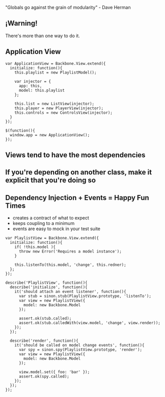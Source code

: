 "Globals go against the grain of modularity" - Dave Herman


## ¡Warning!

There's more than one way to do it.


## Application View

```
var ApplicationView = Backbone.View.extend({
  initialize: function(){
    this.playlist = new PlaylistModel();

    var injector = {
      app: this,
      model: this.playlist
    };

    this.list = new ListView(injector);
    this.player = new PlayerView(injector);
    this.controls = new ControlsView(injector);
  }
});

$(function(){
  window.app = new ApplicationView();
});
```

## Views tend to have the most dependencies

## If you're depending on another class, make it explicit that you're doing so

## Dependency Injection + Events = Happy Fun Times

* creates a contract of what to expect
* keeps coupling to a minimum
* events are easy to mock in your test suite

```
var PlaylistView = Backbone.View.extend({
  initialize: function(){
    if( !this.model ){
      throw new Error('Requires a model instance');
    }

    this.listenTo(this.model, 'change', this.redner);
  };
});
```

```
describe('PlaylistView', function(){
  describe('initialize', function(){
    it('should attach an event listener', function(){
      var stub = sinon.stub(PlaylistView.prototype, 'listenTo');
      var view = new PlaylistView({
        model: new Backbone.Model
      });

      assert.ok(stub.called);
      assert.ok(stub.calledWith(view.model, 'change', view.render));
    });
  });

  describe('render', function(){
    it('should be called on model change events', function(){
      var spy = sinon.spy(PlaylistView.prototype, 'render');
      var view = new PlaylistView({
        model: new Backbone.Model
      });

      view.model.set({ foo: 'bar' });
      assert.ok(spy.called);
    });
  });
});
```
